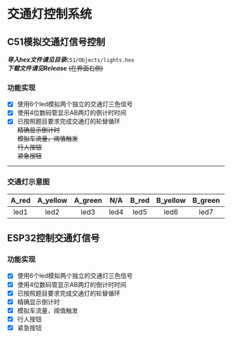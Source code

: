 # 交通灯控制系统

## C51模拟交通灯信号控制

***导入hex文件请见目录***```C51/Objects/lights.hex```  
_**下载文件请见Release**_ ~~(在界面右侧)~~

### 功能实现

- [x] 使用6个led模拟两个独立的交通灯三色信号
- [x] 使用4位数码管显示AB两灯的倒计时时间
- [x] 已按照题目要求完成交通灯的轮替循环  
~~精确显示倒计时~~  
~~模拟车流量，阈值触发~~  
~~行人按钮~~  
~~紧急按钮~~  

---

### 交通灯示意图

| **A_red** | **A_yellow** | **A_green** | **N/A** | **B_red** | **B_yellow** | **B_green** | **N/A** |
|:---------:|:------------:|:-----------:|:-------:|:---------:|:------------:|:-----------:|:-------:|
|    led1   |     led2     |     led3    |   led4  |    led5   |     led6     |     led7    |   led8  |

## ESP32控制交通灯信号

### 功能实现

- [x] 使用6个led模拟两个独立的交通灯三色信号
- [x] 使用4位数码管显示AB两灯的倒计时时间
- [x] 已按照题目要求完成交通灯的轮替循环
- [x] 精确显示倒计时
- [x] 模拟车流量，阈值触发
- [x] 行人按钮
- [x] 紧急按钮
